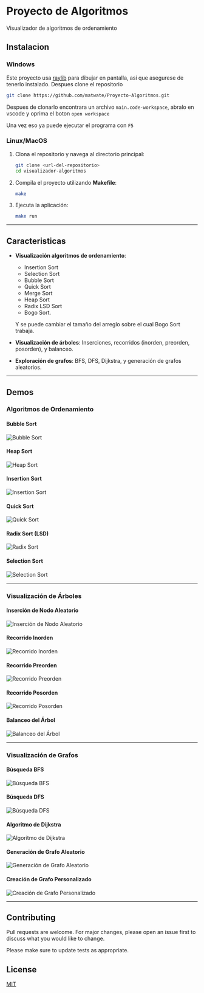 # Proyecto de Algoritmos

Visualizador de algoritmos de ordenamiento

## Instalacion

### Windows

Este proyecto usa [raylib](https://www.raylib.com/) para dibujar en pantalla, asi que asegurese de tenerlo instalado.
Despues clone el repositorio

```sh
git clone https://github.com/matwate/Proyecto-Algoritmos.git
```

Despues de clonarlo encontrara un archivo `main.code-workspace`, abralo en vscode y oprima el boton `open workspace`

Una vez eso ya puede ejecutar el programa con `F5`

### Linux/MacOS

1. Clona el repositorio y navega al directorio principal:
    ```bash
    git clone <url-del-repositorio>
    cd visualizador-algoritmos
    ```

2. Compila el proyecto utilizando **Makefile**:
    ```bash
    make
    ```

3. Ejecuta la aplicación:
    ```bash
    make run
    ```

---

## Caracteristicas

- **Visualización algoritmos de ordenamiento**:

  - Insertion Sort
  - Selection Sort
  - Bubble Sort
  - Quick Sort
  - Merge Sort
  - Heap Sort
  - Radix LSD Sort
  - Bogo Sort.

  Y se puede cambiar el tamaño del arreglo sobre el cual Bogo Sort trabaja.

- **Visualización de árboles**: Inserciones, recorridos (inorden, preorden, posorden), y balanceo.
- **Exploración de grafos**: BFS, DFS, Dijkstra, y generación de grafos aleatorios.

---

## Demos

### Algoritmos de Ordenamiento

#### Bubble Sort
![Bubble Sort](demos/sort/bubble.gif)

#### Heap Sort
![Heap Sort](demos/sort/heap.gif)

#### Insertion Sort
![Insertion Sort](demos/sort/insertion.gif)

#### Quick Sort
![Quick Sort](demos/sort/quick.gif)

#### Radix Sort (LSD)
![Radix Sort](demos/sort/radix.gif)

#### Selection Sort
![Selection Sort](demos/sort/selection.gif)

---

### Visualización de Árboles

#### Inserción de Nodo Aleatorio
![Inserción de Nodo Aleatorio](demos/trees/random_node_tree.gif)

#### Recorrido Inorden
![Recorrido Inorden](demos/trees/inorder.gif)

#### Recorrido Preorden
![Recorrido Preorden](demos/trees/preorder.gif)

#### Recorrido Posorden
![Recorrido Posorden](demos/trees/posorder.gif)

#### Balanceo del Árbol
![Balanceo del Árbol](demos/trees/balance_tree.gif)

---

### Visualización de Grafos

#### Búsqueda BFS
![Búsqueda BFS](demos/trees/bfs.gif)

#### Búsqueda DFS
![Búsqueda DFS](demos/trees/dfs.gif)

#### Algoritmo de Dijkstra
![Algoritmo de Dijkstra](demos/trees/djikstra.gif)

#### Generación de Grafo Aleatorio
![Generación de Grafo Aleatorio](demos/trees/random_graph.gif)

#### Creación de Grafo Personalizado
![Creación de Grafo Personalizado](demos/trees/custom_graph.gif)

---

## Contributing

Pull requests are welcome. For major changes, please open an issue first
to discuss what you would like to change.

Please make sure to update tests as appropriate.

## License

[MIT](https://choosealicense.com/licenses/mit/)
